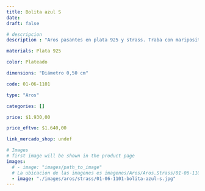 ```yaml
---
title: Bolita azul S
date: 
draft: false

# descripcion
description : "Aros pasantes en plata 925 y strass. Traba con mariposita."

materials: Plata 925

color: Plateado

dimensions: "Diámetro 0,50 cm"

code: 01-06-1101

type: "Aros"

categories: []

price: $1.930,00

price_eftvo: $1.640,00

link_mercado_shop: undef

# Images
# first image will be shown in the product page
images:
  # - image: "images/path_to_image"
  # La ubicacion de las imagenes es imagenes/Aros/Aros.Strass/01-06-1101-bolita-azul-s
  - image: "./images/aros/strass/01-06-1101-bolita-azul-s.jpg"
---
```


